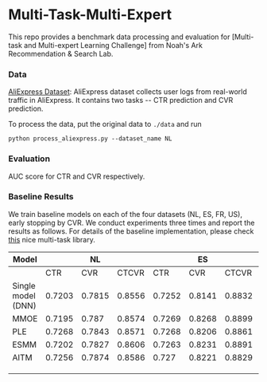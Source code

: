 # Multi-Task-Multi-Expert

This repo provides a benchmark data processing and evaluation for [Multi-task and Multi-expert Learning Challenge] from Noah's Ark Recommendation & Search Lab.

### Data
[AliExpress Dataset](https://tianchi.aliyun.com/dataset/dataDetail?dataId=74690): AliExpress dataset collects user logs from real-world traffic in AliExpress. It contains two tasks -- CTR prediction and CVR prediction.

To process the data, put the original data to ```./data``` and run
```
python process_aliexpress.py --dataset_name NL
```

### Evaluation
AUC score for CTR and CVR respectively.


### Baseline Results
We train baseline models on each of the four datasets (NL, ES, FR, US), early stopping by CVR. We conduct experiments three times and report the results as follows. For details of the baseline implementation, please check [this](https://github.com/easezyc/Multitask-Recommendation-Library) nice multi-task library.

| Model              |        | NL     |        |        | ES     |        |        | FR     |        |
|--------------------|--------|--------|--------|--------|--------|--------|--------|--------|--------|
|                    | CTR    | CVR    | CTCVR  | CTR    | CVR    | CTCVR  | CTR    | CVR    | CTCVR  |
| Single model (DNN) | 0.7203 | 0.7815 | 0.8556 | 0.7252 | 0.8141 | 0.8832 | 0.7174 | 0.8071 | 0.8702 |
| MMOE               | 0.7195 | 0.787  | 0.8574 | 0.7269 | 0.8268 | 0.8899 | 0.7226 | 0.8144 | 0.8748 |
| PLE                | 0.7268 | 0.7843 | 0.8571 | 0.7268 | 0.8206 | 0.8861 | 0.7252 | 0.8084 | 0.8679 |
| ESMM               | 0.7202 | 0.7827 | 0.8606 | 0.7263 | 0.8231 | 0.8891 | 0.7222 | 0.8078 | 0.8684 |
| AITM               | 0.7256 | 0.7874 | 0.8586 | 0.727  | 0.8221 | 0.8829 | 0.7216 | 0.8127 | 0.871  |
|                    |        |        |        |        |        |        |        |        |        |
|                    |        |        |        |        |        |        |        |        |        |
|                    |        |        |        |        |        |        |        |        |        |



